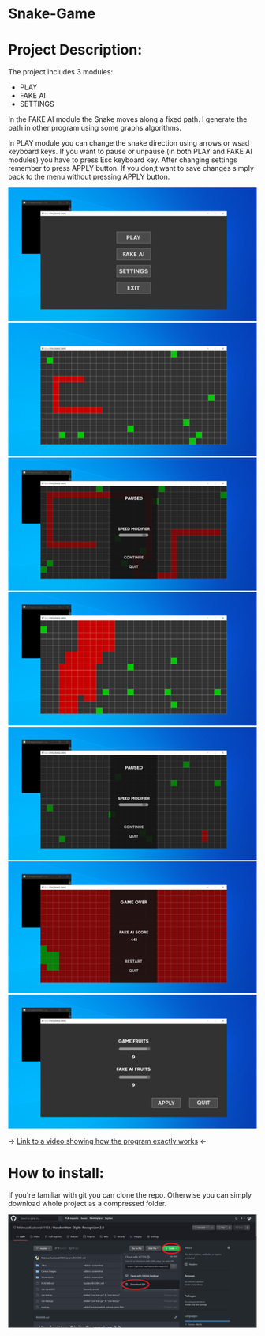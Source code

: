 # Snake-Game

# Project Description:
The project includes 3 modules:
* PLAY
* FAKE AI
* SETTINGS

In the FAKE AI module the Snake moves along a fixed path. I generate the path in other program using some graphs algorithms.

In PLAY module you can change the snake direction using arrows or wsad keyboard keys.
If you want to pause or unpause (in both PLAY and FAKE AI modules) you have to press Esc keyboard key.
After changing settings remember to press APPLY button. If you don;t want to save changes simply back to the menu without pressing APPLY button.

![start](Screenshots//start.png)
![game](Screenshots//game.png)
![game_pause](Screenshots//game_pause.png)
![fake_ai](Screenshots//fake_ai.png)
![fake_ai_puase](Screenshots//fake_ai_pause.png)
![fake_ai_end](Screenshots//fake_ai_end.png)
![settings](Screenshots//settings.png)

-> [Link to a video showing how the program exactly works](https://drive.google.com/file/d/1AUq5HGM_vGRmZRU2HOHWQZS6_72ko7sT/view?usp=sharing) <-

# How to install:
If you're familiar with git you can clone the repo. Otherwise you can simply download whole project as a compressed folder.

![download](Screenshots//download.png)

